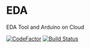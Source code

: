 # EDA
EDA Tool and Arduino on Cloud

[![CodeFactor](https://www.codefactor.io/repository/github/frg-fossee/esim-cloud/badge)](https://www.codefactor.io/repository/github/frg-fossee/esim-cloud)
[![Build Status](https://travis-ci.com/frg-fossee/eSim-Cloud.svg?branch=master)](https://travis-ci.com/frg-fossee/eSim-Cloud)
